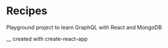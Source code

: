 # Recipes
Playground project to learn GraphQL with React and MongoDB

__
created with create-react-app
